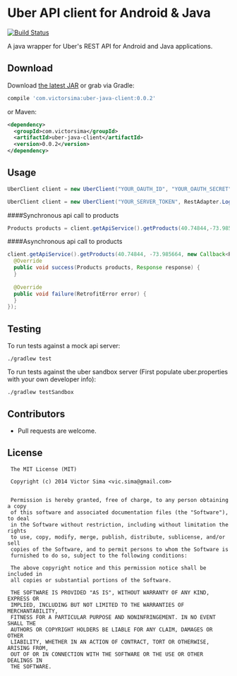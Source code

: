 Uber API client for Android & Java
==================================
[![Build Status](https://travis-ci.org/vsima/uber-java-client.svg?branch=master)](https://travis-ci.org/vsima/uber-java-client)

A java wrapper for Uber's REST API for Android and Java applications. 


Download
--------

Download [the latest JAR][1] or grab via Gradle:
```groovy
compile 'com.victorsima:uber-java-client:0.0.2'
```
or Maven:
```xml
<dependency>
  <groupId>com.victorsima</groupId>
  <artifactId>uber-java-client</artifactId>
  <version>0.0.2</version>
</dependency>
```

Usage
-----
```java
UberClient client = new UberClient("YOUR_OAUTH_ID", "YOUR_OAUTH_SECRET", "YOUR_OAUTH_REDIRECT_URI", RestAdapter.LogLevel.BASIC);
```

```java
UberClient client = new UberClient("YOUR_SERVER_TOKEN", RestAdapter.LogLevel.BASIC);
```
####Synchronous api call to products
```java
Products products = client.getApiService().getProducts(40.74844,-73.985664);
```
####Asynchronous api call to products
```java
client.getApiService().getProducts(40.74844, -73.985664, new Callback<Products>() {
  @Override
  public void success(Products products, Response response) {
  }
  
  @Override
  public void failure(RetrofitError error) {
  }
});
```

Testing
--------
To run tests against a mock api server:

```shell
./gradlew test
```

To run tests against the uber sandbox server (First populate uber.properties with your own developer info):

```shell
./gradlew testSandbox
```
 
Contributors
------------
  * Pull requests are welcome.

License
-------------

     The MIT License (MIT)
     
     Copyright (c) 2014 Victor Sima <vic.sima@gmail.com>
     
     
     Permission is hereby granted, free of charge, to any person obtaining a copy
     of this software and associated documentation files (the "Software"), to deal
     in the Software without restriction, including without limitation the rights
     to use, copy, modify, merge, publish, distribute, sublicense, and/or sell
     copies of the Software, and to permit persons to whom the Software is
     furnished to do so, subject to the following conditions:
     
     The above copyright notice and this permission notice shall be included in
     all copies or substantial portions of the Software.
     
     THE SOFTWARE IS PROVIDED "AS IS", WITHOUT WARRANTY OF ANY KIND, EXPRESS OR
     IMPLIED, INCLUDING BUT NOT LIMITED TO THE WARRANTIES OF MERCHANTABILITY,
     FITNESS FOR A PARTICULAR PURPOSE AND NONINFRINGEMENT. IN NO EVENT SHALL THE
     AUTHORS OR COPYRIGHT HOLDERS BE LIABLE FOR ANY CLAIM, DAMAGES OR OTHER
     LIABILITY, WHETHER IN AN ACTION OF CONTRACT, TORT OR OTHERWISE, ARISING FROM,
     OUT OF OR IN CONNECTION WITH THE SOFTWARE OR THE USE OR OTHER DEALINGS IN
     THE SOFTWARE.
 

[1]: http://repo1.maven.org/maven2/com/victorsima/uber-java-client/0.0.2/uber-java-client-0.0.2.jar

